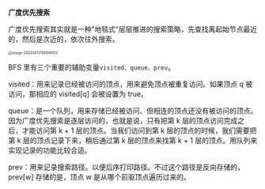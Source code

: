 

**广度优先搜索**

广度优先搜索其实就是一种"地毯式"层层推进的搜索策略，先查找离起始节点最近的，然后是次近的，依次往外搜索。

<img src="C:\Users\64554\AppData\Roaming\Typora\typora-user-images\image-20220413150848512.png" alt="image-20220413150848512" style="zoom: 50%;" />

BFS 里有三个重要的辅助变量`visited、queue、prev`。

visited：用来记录已经被访问的顶点，用来避免顶点被重复访问。如果顶点 q 被访问，那相应的 visited[q] 会被设置为 true。

queue：是一个队列，用来存储已经被访问、但相连的顶点还没有被访问的顶点。因为广度优先搜索是逐层访问的，也就是说，只有把第 k 层的顶点访问完成之后，才能访问第 k + 1 层的顶点。当我们访问到第 k 层的顶点的时候，我们需要把第 k 层的顶点记录下来，稍后通过第 k 层的顶点来找第 k + 1 层的顶点。用队列来实现记录的功能比较合适。

prev：用来记录搜索路径。以便后序打印路径。不过这个路径是反向存储的，prev[w] 存储的是，顶点 w 是从哪个前驱顶点遍历过来的。

